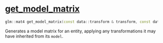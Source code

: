 # [get_model_matrix](get_model_matrix.hpp)

```cpp
glm::mat4 get_model_matrix(const data::transform & transform, const data::transform * model) noexcept;
```

Generates a model matrix for an entity, applying any transformations it may have inherited from its `model`.